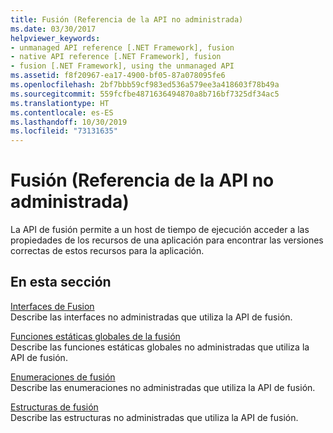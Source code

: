 ```yaml
---
title: Fusión (Referencia de la API no administrada)
ms.date: 03/30/2017
helpviewer_keywords:
- unmanaged API reference [.NET Framework], fusion
- native API reference [.NET Framework], fusion
- fusion [.NET Framework], using the unmanaged API
ms.assetid: f8f20967-ea17-4900-bf05-87a078095fe6
ms.openlocfilehash: 2bf7bbb59cf983ed536a579ee3a418603f78b49a
ms.sourcegitcommit: 559fcfbe4871636494870a8b716bf7325df34ac5
ms.translationtype: HT
ms.contentlocale: es-ES
ms.lasthandoff: 10/30/2019
ms.locfileid: "73131635"
---
```

# <a name="fusion-unmanaged-api-reference"></a>Fusión (Referencia de la API no administrada)
La API de fusión permite a un host de tiempo de ejecución acceder a las propiedades de los recursos de una aplicación para encontrar las versiones correctas de estos recursos para la aplicación.  
  
## <a name="in-this-section"></a>En esta sección  
 [Interfaces de Fusion](fusion-interfaces.md)  
 Describe las interfaces no administradas que utiliza la API de fusión.  
  
 [Funciones estáticas globales de la fusión](fusion-global-static-functions.md)  
 Describe las funciones estáticas globales no administradas que utiliza la API de fusión.  
  
 [Enumeraciones de fusión](fusion-enumerations.md)  
 Describe las enumeraciones no administradas que utiliza la API de fusión.  
  
 [Estructuras de fusión](fusion-structures.md)  
 Describe las estructuras no administradas que utiliza la API de fusión.
